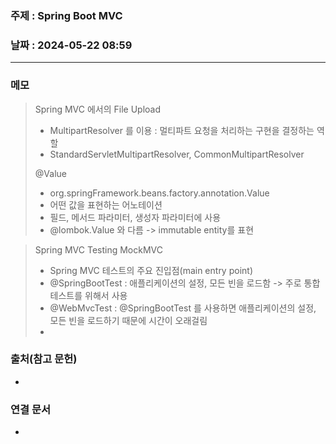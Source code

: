 ### 주제 : Spring Boot MVC

### 날짜 : 2024-05-22 08:59
----
### 메모
> Spring MVC 에서의 File Upload
> 	- MultipartResolver 를 이용 : 멀티파트 요청을 처리하는 구현을 결정하는 역할
> 	- StandardServletMultipartResolver, CommonMultipartResolver
> 
> @Value
> 	- org.springFramework.beans.factory.annotation.Value
> 	- 어떤 값을 표현하는 어노테이션
> 	- 필드, 메서드 파라미터, 생성자 파라미터에 사용
> 	- @lombok.Value 와 다름 -> immutable entity를 표현

> Spring MVC Testing
> MockMVC
> 	- Spring MVC 테스트의 주요 진입점(main entry point)
> 	- @SpringBootTest : 애플리케이션의 설정, 모든 빈을 로드함 -> 주로 통합테스트를 위해서 사용
> 	- @WebMvcTest : @SpringBootTest 를 사용하면 애플리케이션의 설정, 모든 빈을 로드하기 때문에 시간이 오래걸림
> 	- 


### 출처(참고 문헌)
-

### 연결 문서
-
